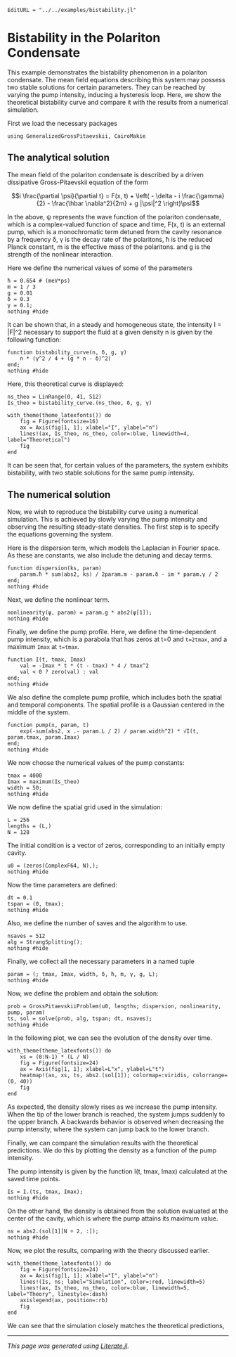 ```@meta
EditURL = "../../examples/bistability.jl"
```

# Bistability in the Polariton Condensate

This example demonstrates the bistability phenomenon in a polariton condensate.
The mean field equations describing this system may possess two stable solutions for certain parameters.
They can be reached by varying the pump intensity, inducing a hysteresis loop.
Here, we show the theoretical bistability curve and compare it with the results from a numerical simulation.

First we load the necessary packages

````@example bistability
using GeneralizedGrossPitaevskii, CairoMakie
````

## The analytical solution

The mean field of the polariton condensate is described by a driven dissipative Gross-Pitaevskii equation of the form
```math
i \frac{\partial \psi}{\partial t} = F(x, t) + \left( - \delta - i \frac{\gamma}{2} - \frac{\hbar \nabla^2}{2m} + g |\psi|^2 \right)\psi
```

In the above, ψ represents the wave function of the polariton condensate, which is a complex-valued function of space and time,
F(x, t) is an external pump, which is a monochromatic term detuned from the cavity resonance by a frequency δ,
γ is the decay rate of the polaritons,
ħ is the reduced Planck constant,
m is the effective mass of the polaritons.
and g is the strength of the nonlinear interaction.

Here we define the numerical values of some of the parameters

````@example bistability
ħ = 0.654 # (meV*ps)
m = 1 / 3
g = 0.01
δ = 0.3
γ = 0.1;
nothing #hide
````

It can be shown that, in a steady and homogeneous state, the intensity I = |F|^2
necessary to support the fluid at a given density n is given by the following function:

````@example bistability
function bistability_curve(n, δ, g, γ)
    n * (γ^2 / 4 + (g * n - δ)^2)
end;
nothing #hide
````

Here, this theoretical curve is displayed:

````@example bistability
ns_theo = LinRange(0, 41, 512)
Is_theo = bistability_curve.(ns_theo, δ, g, γ)

with_theme(theme_latexfonts()) do
    fig = Figure(fontsize=16)
    ax = Axis(fig[1, 1]; xlabel="I", ylabel="n")
    lines!(ax, Is_theo, ns_theo, color=:blue, linewidth=4, label="Theoretical")
    fig
end
````

It can be seen that, for certain values of the parameters, the system exhibits bistability, with two stable solutions for the same pump intensity.

## The numerical solution

Now, we wish to reproduce the bistability curve using a numerical simulation.
This is achieved by slowly varying the pump intensity and observing the resulting steady-state densities.
The first step is to specify the equations governing the system.

Here is the dispersion term, which models the Laplacian in Fourier space.
As these are constants, we also include the detuning and decay terms.

````@example bistability
function dispersion(ks, param)
    param.ħ * sum(abs2, ks) / 2param.m - param.δ - im * param.γ / 2
end;
nothing #hide
````

Next, we define the nonlinear term.

````@example bistability
nonlinearity(ψ, param) = param.g * abs2(ψ[1]);
nothing #hide
````

Finally, we define the pump profile.
Here, we define the time-dependent pump intensity, which is a parabola that has zeros at t=0 and `t=2tmax`,
and a maximum `Imax` at `t=tmax`.

````@example bistability
function I(t, tmax, Imax)
    val = -Imax * t * (t - tmax) * 4 / tmax^2
    val < 0 ? zero(val) : val
end;
nothing #hide
````

We also define the complete pump profile, which includes both the spatial and temporal components.
The spatial profile is a Gaussian centered in the middle of the system.

````@example bistability
function pump(x, param, t)
    exp(-sum(abs2, x .- param.L / 2) / param.width^2) * √I(t, param.tmax, param.Imax)
end;
nothing #hide
````

We now choose the numerical values of the pump constants:

````@example bistability
tmax = 4000
Imax = maximum(Is_theo)
width = 50;
nothing #hide
````

We now define the spatial grid used in the simulation:

````@example bistability
L = 256
lengths = (L,)
N = 128
````

The initial condition is a vector of zeros, corresponding to an initially empty cavity.

````@example bistability
u0 = (zeros(ComplexF64, N),);
nothing #hide
````

Now the time parameters are defined:

````@example bistability
dt = 0.1
tspan = (0, tmax);
nothing #hide
````

Also, we define the number of saves and the algorithm to use.

````@example bistability
nsaves = 512
alg = StrangSplitting();
nothing #hide
````

Finally, we collect all the necessary parameters in a named tuple

````@example bistability
param = (; tmax, Imax, width, δ, ħ, m, γ, g, L);
nothing #hide
````

Now, we define the problem and obtain the solution:

````@example bistability
prob = GrossPitaevskiiProblem(u0, lengths; dispersion, nonlinearity, pump, param)
ts, sol = solve(prob, alg, tspan; dt, nsaves);
nothing #hide
````

In the following plot, we can see the evolution of the density over time.

````@example bistability
with_theme(theme_latexfonts()) do
    xs = (0:N-1) * (L / N)
    fig = Figure(fontsize=24)
    ax = Axis(fig[1, 1]; xlabel=L"x", ylabel=L"t")
    heatmap!(ax, xs, ts, abs2.(sol[1]); colormap=:viridis, colorrange=(0, 40))
    fig
end
````

As expected, the density slowly rises as we increase the pump intensity.
When the tip of the lower branch is reached, the system jumps suddenly to the upper branch.
A backwards behavior is observed when decreasing the pump intensity, where the system can jump back to the lower branch.

Finally, we can compare the simulation results with the theoretical predictions.
We do this by plotting the density as a function of the pump intensity.

The pump intensity is given by the function I(t, tmax, Imax) calculated at the saved time points.

````@example bistability
Is = I.(ts, tmax, Imax);
nothing #hide
````

On the other hand, the density is obtained from the solution evaluated
at the center of the cavity, which is where the pump attains its maximum value.

````@example bistability
ns = abs2.(sol[1][N ÷ 2, :]);
nothing #hide
````

Now, we plot the results, comparing with the theory discussed earlier.

````@example bistability
with_theme(theme_latexfonts()) do
    fig = Figure(fontsize=24)
    ax = Axis(fig[1, 1]; xlabel="I", ylabel="n")
    lines!(Is, ns; label="Simulation", color=:red, linewidth=5)
    lines!(ax, Is_theo, ns_theo, color=:blue, linewidth=5, label="Theory", linestyle=:dash)
    axislegend(ax, position=:rb)
    fig
end
````

We can see that the simulation closely matches the theoretical predictions,

---

*This page was generated using [Literate.jl](https://github.com/fredrikekre/Literate.jl).*

